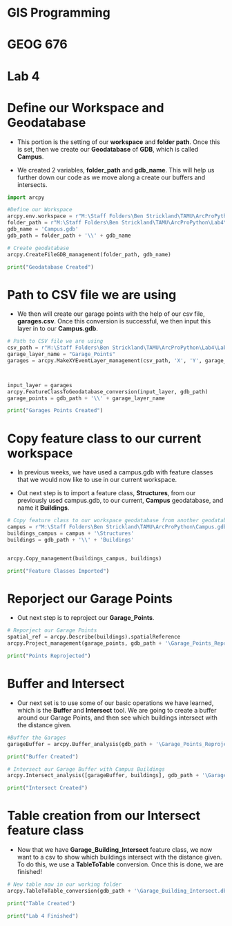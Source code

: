 # GIS Programming 
# GEOG 676
# Lab 4


# Define our Workspace and Geodatabase

- This portion is the setting of our **workspace** and **folder path**. Once this is set, 
then we create our **Geodatabase** of **GDB**, which is called **Campus**.

- We created 2 variables, **folder_path** and **gdb_name**. This will help us further down our code as we move along a create our buffers and intersects.

```python
import arcpy

#Define our Workspace
arcpy.env.workspace = r"M:\Staff Folders\Ben Strickland\TAMU\ArcProPython\Lab4"
folder_path = r"M:\Staff Folders\Ben Strickland\TAMU\ArcProPython\Lab4\Lab4_FunWithArcPy"
gdb_name = 'Campus.gdb'
gdb_path = folder_path + '\\' + gdb_name

# Create geodatabase
arcpy.CreateFileGDB_management(folder_path, gdb_name)

print("Geodatabase Created")
```

# Path to CSV file we are using

- We then will create our garage points with the help of our csv file, **garages.csv**.
Once this conversion is successful, we then input this layer in to our **Campus.gdb**.


```python
# Path to CSV file we are using
csv_path = r"M:\Staff Folders\Ben Strickland\TAMU\ArcProPython\Lab4\Lab4_FunWithArcPy\garages.csv"
garage_layer_name = "Garage_Points"
garages = arcpy.MakeXYEventLayer_management(csv_path, 'X', 'Y', garage_layer_name)



input_layer = garages
arcpy.FeatureClassToGeodatabase_conversion(input_layer, gdb_path)
garage_points = gdb_path + '\\' + garage_layer_name

print("Garages Points Created")
```

# Copy feature class to our current workspace

- In previous weeks, we have used a campus.gdb with feature classes that we would now like to use in our current workspace. 

- Out next step is to import a feature class, **Structures**, from our previously used campus.gdb, to our current, **Campus** geodatabase, and name it **Buildings**.

```python
# Copy feature class to our workspace geodatabase from another geodatabase
campus = r"M:\Staff Folders\Ben Strickland\TAMU\ArcProPython\Campus.gdb"
buildings_campus = campus + '\Structures'
buildings = gdb_path + '\\' + 'Buildings'


arcpy.Copy_management(buildings_campus, buildings)

print("Feature Classes Imported")
```

# Reporject our Garage Points

- Out next step is to reproject our **Garage_Points**.

```python
# Reporject our Garage Points
spatial_ref = arcpy.Describe(buildings).spatialReference
arcpy.Project_management(garage_points, gdb_path + '\Garage_Points_Reprojected', spatial_ref)

print("Points Reprojected")
```

# Buffer and Intersect

- Our next set is to use some of our basic operations we have learned, which is the **Buffer** and **Intersect** tool. We are going to create a buffer around our Garage Points, and then see which buildings intersect with the distance given.


```python
#Buffer the Garages
garageBuffer = arcpy.Buffer_analysis(gdb_path + '\Garage_Points_Reprojected', gdb_path + '\Garage_Points_Buffer', 150)

print("Buffer Created")

# Intersect our Garage Buffer with Campus Buildings
arcpy.Intersect_analysis([garageBuffer, buildings], gdb_path + '\Garage_Building_Intersect', 'ALL')

print("Intersect Created")
```

# Table creation from our Intersect feature class

- Now that we have **Garage_Building_Intersect** feature class, we now want to a csv to show which buildings intersect with the distance given. To do this, we use a **TableToTable** conversion. Once this is done, we are finished!

```python
# New table now in our working folder
arcpy.TableToTable_conversion(gdb_path + '\Garage_Building_Intersect.dbf', folder_path, 'BuildingsCloseBy.csv')

print("Table Created")

print("Lab 4 Finished")
```




